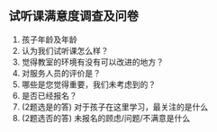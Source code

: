 ## 试听课满意度调查及问卷

1. 孩子年龄及年龄
2. 认为我们试听课怎么样？
3. 觉得教室的环境有没有可以改进的地方？
4. 对服务人员的评价是？
5. 哪些是您觉得重要，我们未考虑到的？
6. 是否已经报名？
7. (2题选是的答) 对于孩子在这里学习，最关注的是什么
8. (2题选否的答) 未报名的顾虑/问题/不满意是什么

